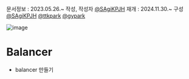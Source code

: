 문서정보 : 2023.05.26.~ 작성, 작성자 [@SAgiKPJH](https://github.com/SAgiKPJH)
재개 : 2024.11.30.~ 구성 [@SAgiKPJH](https://github.com/SAgiKPJH) [@ttkpark](https://github.com/ttkpark) [@gypark](https://github.com/gyfolder)

![image](https://github.com/user-attachments/assets/ccde1efd-ace1-41c2-a957-19836447da94)


# Balancer
- balancer 만들기
